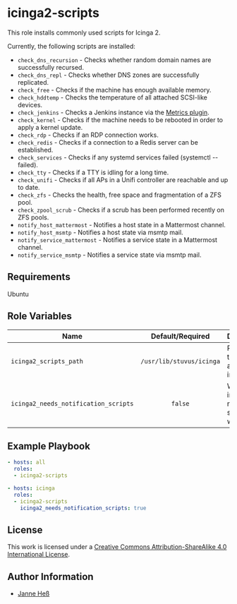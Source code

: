 # icinga2-scripts

This role installs commonly used scripts for Icinga 2.

Currently, the following scripts are installed:

- `check_dns_recursion` - Checks whether random domain names are successfully recursed.
- `check_dns_repl` - Checks whether DNS zones are successfully replicated.
- `check_free` - Checks if the machine has enough available memory.
- `check_hddtemp` - Checks the temperature of all attached SCSI-like devices.
- `check_jenkins` - Checks a Jenkins instance via the [Metrics plugin](https://wiki.jenkins.io/display/JENKINS/Metrics+Plugin).
- `check_kernel` - Checks if the machine needs to be rebooted in order to apply a kernel update.
- `check_rdp` - Checks if an RDP connection works.
- `check_redis` - Checks if a connection to a Redis server can be established.
- `check_services` - Checks if any systemd services failed (systemctl --failed).
- `check_tty` - Checks if a TTY is idling for a long time.
- `check_unifi` - Checks if all APs in a Unifi controller are reachable and up to date.
- `check_zfs` - Checks the health, free space and fragmentation of a ZFS pool.
- `check_zpool_scrub` - Checks if a scrub has been performed recently on ZFS pools.
- `notify_host_mattermost` - Notifies a host state in a Mattermost channel.
- `notify_host_msmtp` - Notifies a host state via msmtp mail.
- `notify_service_mattermost` - Notifies a service state in a Mattermost channel.
- `notify_service_msmtp` - Notifies a service state via msmtp mail.

## Requirements

Ubuntu

## Role Variables

| Name                                 | Default/Required         | Description                                         |
|--------------------------------------|:------------------------:|-----------------------------------------------------|
| `icinga2_scripts_path`               | `/usr/lib/stuvus/icinga` | Path where the scripts are installed to             |
| `icinga2_needs_notification_scripts` | `false`                  | Whether to install the notification scripts as well |

## Example Playbook

```yml
- hosts: all
  roles:
  - icinga2-scripts

- hosts: icinga
  roles:
  - icinga2-scripts
    icinga2_needs_notification_scripts: true
```

## License

This work is licensed under a [Creative Commons Attribution-ShareAlike 4.0 International License](https://creativecommons.org/licenses/by-sa/4.0/).

## Author Information

- [Janne Heß](https://github.com/dasJ)
